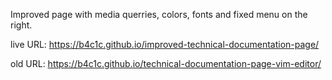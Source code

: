 Improved page with media querries, colors, fonts and fixed menu on the right.

live URL:
https://b4c1c.github.io/improved-technical-documentation-page/

old URL:
https://b4c1c.github.io/technical-documentation-page-vim-editor/
